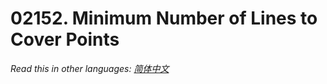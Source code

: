 # 02152. Minimum Number of Lines to Cover Points

  _Read this in other languages:_
    [_简体中文_](README.zh-CN.md)

